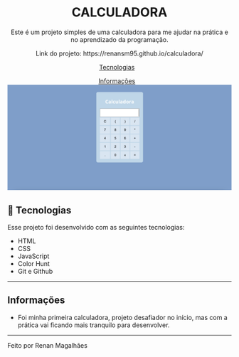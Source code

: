 <h1 align="center"> CALCULADORA </h1>

<p align="center">
Este é um projeto simples de uma calculadora para me ajudar na prática e no aprendizado da programação.
</p>
<p align="center">Link do projeto: https://renansm95.github.io/calculadora/</p>


<p align="center">
  <a href="#-tecnologias">Tecnologias</a>&nbsp;&nbsp;&nbsp;
<p align="center">
  <a href="#-tecnologias">Informações</a>&nbsp;&nbsp;&nbsp;
<br>

<img width="1440" alt="Captura de Tela 2023-06-22 às 18 52 07" src="./assets/img/calculadora.png">

## 🚀 Tecnologias

Esse projeto foi desenvolvido com as seguintes tecnologias:

- HTML
- CSS
- JavaScript
- Color Hunt
- Git e Github

---

## Informações

- Foi minha primeira calculadora, projeto desafiador no início, mas com a prática vai ficando mais tranquilo para desenvolver.

---

Feito por Renan Magalhães
